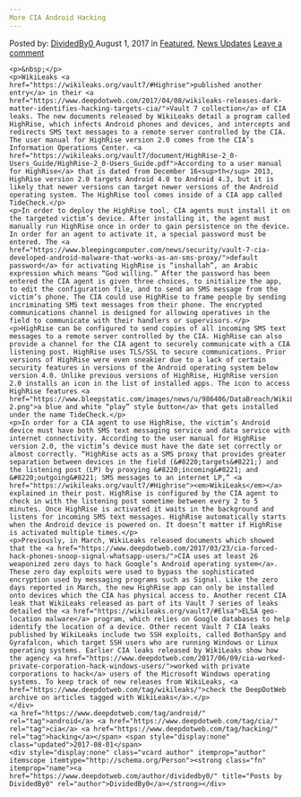 ```yaml
---
More CIA Android Hacking
---
```

<article class="post-listing post-21684 post type-post status-publish format-standard has-post-thumbnail hentry  tag-android tag-cia tag-hacking">
    <div class="post-inner">
        <span>Posted by: <a href="https://www.deepdotweb.com/author/dividedby0/" title="">DividedBy0 </a></span>
    <span>August 1, 2017</span>
    <span>in <a href="https://www.deepdotweb.com/category/deepdot-news/" rel="category tag">Featured</a>, <a href="https://www.deepdotweb.com/category/news-updates/" rel="category tag">News Updates</a></span>
    <span><a href="https://www.deepdotweb.com/2017/08/01/cia-android-hacking/#respond">Leave a comment</a></span>
    </p>
    <div class="clear"></div>
    
    <p>&nbsp;</p>
    <p>WikiLeaks <a href="https://wikileaks.org/vault7/#Highrise">published another entry</a> in their <a href="https://www.deepdotweb.com/2017/04/08/wikileaks-releases-dark-matter-identifies-hacking-targets-cia/">Vault 7 collection</a> of CIA leaks. The new documents released by WikiLeaks detail a program called HighRise, which infects Android phones and devices, and intercepts and redirects SMS text messages to a remote server controlled by the CIA. The user manual for HighRise version 2.0 comes from the CIA’s Information Operations Center. <a href="https://wikileaks.org/vault7/document/HighRise-2_0-Users_Guide/HighRise-2_0-Users_Guide.pdf">According to a user manual for HighRise</a> that is dated from December 16<sup>th</sup> 2013, HighRise version 2.0 targets Android 4.0 to Android 4.3, but it is likely that newer versions can target newer versions of the Android operating system. The HighRise tool comes inside of a CIA app called TideCheck.</p>
    <p>In order to deploy the HighRise tool, CIA agents must install it on the targeted victim’s device. After installing it, the agent must manually run HighRise once in order to gain persistence on the device. In order for an agent to activate it, a special password must be entered. The <a href="https://www.bleepingcomputer.com/news/security/vault-7-cia-developed-android-malware-that-works-as-an-sms-proxy/">default password</a> for activating HighRise is “inshallah”, an Arabic expression which means “God willing.” After the password has been entered the CIA agent is given three choices, to initialize the app, to edit the configuration file, and to send an SMS message from the victim’s phone. The CIA could use HighRise to frame people by sending incriminating SMS text messages from their phone. The encrypted communications channel is designed for allowing operatives in the field to communicate with their handlers or supervisors.</p>
    <p>HighRise can be configured to send copies of all incoming SMS text messages to a remote server controlled by the CIA. HighRise can also provide a channel for the CIA agent to securely communicate with a CIA listening post. HighRise uses TLS/SSL to secure communications. Prior versions of HighRise were even sneakier due to a lack of certain security features in versions of the Android operating system below version 4.0. Unlike previous versions of HighRise, HighRise version 2.0 installs an icon in the list of installed apps. The icon to access HighRise features <a href="https://www.bleepstatic.com/images/news/u/986406/DataBreach/WikiLeaks/Vault7/HighRise-2.png">a blue and white “play” style button</a> that gets installed under the name TideCheck.</p>
    <p>In order for a CIA agent to use HighRise, the victim’s Android device must have both SMS text messaging service and data service with internet connectivity. According to the user manual for HighRise version 2.0, the victim’s device must have the date set correctly or almost correctly. “HighRise acts as a SMS proxy that provides greater separation between devices in the field (&#8220;targets&#8221;) and the listening post (LP) by proxying &#8220;incoming&#8221; and &#8220;outgoing&#8221; SMS messages to an internet LP,” <a href="https://wikileaks.org/vault7/#Highrise"><em>WikiLeaks</em></a> explained in their post. HighRise is configured by the CIA agent to check in with the listening post sometime between every 2 to 5 minutes. Once HighRise is activated it waits in the background and listens for incoming SMS text messages. HighRise automatically starts when the Android device is powered on. It doesn’t matter if HighRise is activated multiple times.</p>
    <p>Previously, in March, WikiLeaks released documents which showed that the <a href="https://www.deepdotweb.com/2017/03/23/cia-forced-hack-phones-snoop-signal-whatsapp-users/">CIA uses at least 26 weaponized zero days to hack Google’s Android operating system</a>. These zero day exploits were used to bypass the sophisticated encryption used by messaging programs such as Signal. Like the zero days reported in March, the new HighRise app can only be installed onto devices which the CIA has physical access to. Another recent CIA leak that WikiLeaks released as part of its Vault 7 series of leaks detailed the <a href="https://wikileaks.org/vault7/#Elsa">ELSA geo-location malware</a> program, which relies on Google databases to help identify the location of a device. Other recent Vault 7 CIA leaks published by WikiLeaks include two SSH exploits, called BothanSpy and Gyrafalcon, which target SSH users who are running Windows or Linux operating systems. Earlier CIA leaks released by WikiLeaks show how the agency <a href="https://www.deepdotweb.com/2017/06/09/cia-worked-private-corporation-hack-windows-users/">worked with private corporations to hack</a> users of the Microsoft Windows operating systems. To keep track of new releases from WikiLeaks, <a href="https://www.deepdotweb.com/tag/wikileaks/">check the DeepDotWeb archive on articles tagged with WikiLeaks</a>.</p>
    </div>
    <a href="https://www.deepdotweb.com/tag/android/" rel="tag">android</a> <a href="https://www.deepdotweb.com/tag/cia/" rel="tag">cia</a> <a href="https://www.deepdotweb.com/tag/hacking/" rel="tag">hacking</a></span> <span style="display:none" class="updated">2017-08-01</span>
    <div style="display:none" class="vcard author" itemprop="author" itemscope itemtype="http://schema.org/Person"><strong class="fn" itemprop="name"><a href="https://www.deepdotweb.com/author/dividedby0/" title="Posts by DividedBy0" rel="author">DividedBy0</a></strong></div>
    

